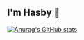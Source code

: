 ##  I'm  Hasby 👋

[![Anurag's GitHub stats](https://github-readme-stats.vercel.app/api?username=alif9947)](https://github.com/alif9947/github-readme-stats)
